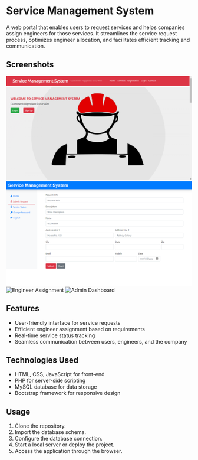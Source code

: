 # Service Management System

A web portal that enables users to request services and helps companies assign engineers for those services. It streamlines the service request process, optimizes engineer allocation, and facilitates efficient tracking and communication.

## Screenshots

![Home Page](screenshots/home.png)
![Service Request](screenshots/service-request.png)
![Engineer Assignment](screenshots/engineer-assignment.png)
![Admin Dashboard](screenshots/admin-dashboard.png)

## Features

- User-friendly interface for service requests
- Efficient engineer assignment based on requirements
- Real-time service status tracking
- Seamless communication between users, engineers, and the company

## Technologies Used

- HTML, CSS, JavaScript for front-end
- PHP for server-side scripting
- MySQL database for data storage
- Bootstrap framework for responsive design

## Usage

1. Clone the repository.
2. Import the database schema.
3. Configure the database connection.
4. Start a local server or deploy the project.
5. Access the application through the browser.



